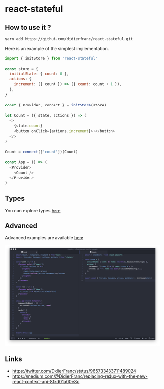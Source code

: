 # react-stateful

## How to use it ?

```sh
yarn add https://github.com/didierfranc/react-stateful.git
```

Here is an example of the simplest implementation.

```js
import { initStore } from 'react-stateful'

const store = {
  initialState: { count: 0 },
  actions: {
    increment: ({ count }) => ({ count: count + 1 }),
  },
}

const { Provider, connect } = initStore(store)

let Count = ({ state, actions }) => (
  <>
    {state.count}
    <button onClick={actions.increment}>+</button>
  </>
)

Count = connect(['count'])(Count)

const App = () => (
  <Provider>
    <Count />
  </Provider>
)
```

## Types

You can explore types [here](dist/react-stateful.js.flow)

## Advanced

Advanced examples are available [here](https://github.com/didierfranc/react-stateful-example)

![screenshot](screenshot.png)

## Links

* https://twitter.com/DidierFranc/status/965733433711489024
* https://medium.com/@DidierFranc/replacing-redux-with-the-new-react-context-api-8f5d01a00e8c
